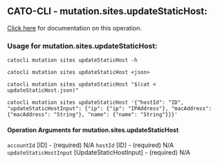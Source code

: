
## CATO-CLI - mutation.sites.updateStaticHost:
[Click here](https://api.catonetworks.com/documentation/#mutation-updateStaticHost) for documentation on this operation.

### Usage for mutation.sites.updateStaticHost:

`catocli mutation sites updateStaticHost -h`

`catocli mutation sites updateStaticHost <json>`

`catocli mutation sites updateStaticHost "$(cat < updateStaticHost.json)"`

`catocli mutation sites updateStaticHost '{"hostId": "ID", "updateStaticHostInput": {"ip": {"ip": "IPAddress"}, "macAddress": {"macAddress": "String"}, "name": {"name": "String"}}}'`

#### Operation Arguments for mutation.sites.updateStaticHost ####
`accountId` [ID] - (required) N/A 
`hostId` [ID] - (required) N/A 
`updateStaticHostInput` [UpdateStaticHostInput] - (required) N/A 
